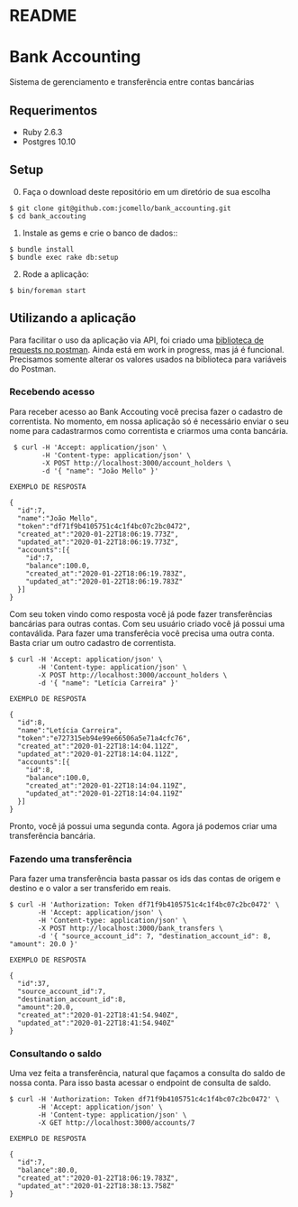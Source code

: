 # README

# Bank Accounting

Sistema de gerenciamento e transferência entre contas bancárias

## Requerimentos


- Ruby 2.6.3
- Postgres 10.10

## Setup

0) Faça o download deste repositório em um diretório de sua escolha

```
$ git clone git@github.com:jcomello/bank_accounting.git
$ cd bank_accouting
```

1) Instale as gems e crie o banco de dados::

```
$ bundle install
$ bundle exec rake db:setup
```

2) Rode a aplicação:

```
$ bin/foreman start
```

## Utilizando a aplicação

Para facilitar o uso da aplicação via API, foi criado uma [biblioteca de requests no postman](BankAccounting.postman_collection.json).
Ainda está em work in progress, mas já é funcional. Precisamos somente alterar os valores usados na biblioteca para variáveis do Postman.

### Recebendo acesso

Para receber acesso ao Bank Accouting você precisa fazer o cadastro de correntista. No momento, em nossa aplicação só é necessário enviar o seu nome para cadastrarmos como correntista e criarmos uma conta bancária.

```
 $ curl -H 'Accept: application/json' \
        -H 'Content-type: application/json' \
        -X POST http://localhost:3000/account_holders \
        -d '{ "name": "João Mello" }'

EXEMPLO DE RESPOSTA

{
  "id":7,
  "name":"João Mello",
  "token":"df71f9b4105751c4c1f4bc07c2bc0472",
  "created_at":"2020-01-22T18:06:19.773Z",
  "updated_at":"2020-01-22T18:06:19.773Z",
  "accounts":[{
    "id":7,
    "balance":100.0,
    "created_at":"2020-01-22T18:06:19.783Z",
    "updated_at":"2020-01-22T18:06:19.783Z"
  }]
}
```
Com seu token vindo como resposta você já pode fazer transferências bancárias para outras contas.
Com seu usuário criado você já possui uma contaválida. Para fazer uma transferêcia você precisa uma outra conta.
Basta criar um outro cadastro de correntista.

```
$ curl -H 'Accept: application/json' \
       -H 'Content-type: application/json' \
       -X POST http://localhost:3000/account_holders \
       -d '{ "name": "Letícia Carreira" }'

EXEMPLO DE RESPOSTA

{
  "id":8,
  "name":"Letícia Carreira",
  "token":"e727315eb94e99e66506a5e71a4cfc76",
  "created_at":"2020-01-22T18:14:04.112Z",
  "updated_at":"2020-01-22T18:14:04.112Z",
  "accounts":[{
    "id":8,
    "balance":100.0,
    "created_at":"2020-01-22T18:14:04.119Z",
    "updated_at":"2020-01-22T18:14:04.119Z"
  }]
}
```

Pronto, você já possui uma segunda conta. Agora já podemos criar uma transferência bancária.

### Fazendo uma transferência

Para fazer uma transferência basta passar os ids das contas de origem e destino e o valor a ser transferido em reais.

```
$ curl -H 'Authorization: Token df71f9b4105751c4c1f4bc07c2bc0472' \
       -H 'Accept: application/json' \
       -H 'Content-type: application/json' \
       -X POST http://localhost:3000/bank_transfers \
       -d '{ "source_account_id": 7, "destination_account_id": 8, "amount": 20.0 }'

EXEMPLO DE RESPOSTA

{
  "id":37,
  "source_account_id":7,
  "destination_account_id":8,
  "amount":20.0,
  "created_at":"2020-01-22T18:41:54.940Z",
  "updated_at":"2020-01-22T18:41:54.940Z"
}
```

### Consultando o saldo

Uma vez feita a transferência, natural que façamos a consulta do saldo de nossa conta. Para isso basta acessar o endpoint de consulta de saldo.

```
$ curl -H 'Authorization: Token df71f9b4105751c4c1f4bc07c2bc0472' \
       -H 'Accept: application/json' \
       -H 'Content-type: application/json' \
       -X GET http://localhost:3000/accounts/7

EXEMPLO DE RESPOSTA

{
  "id":7,
  "balance":80.0,
  "created_at":"2020-01-22T18:06:19.783Z",
  "updated_at":"2020-01-22T18:38:13.758Z"
}
```
